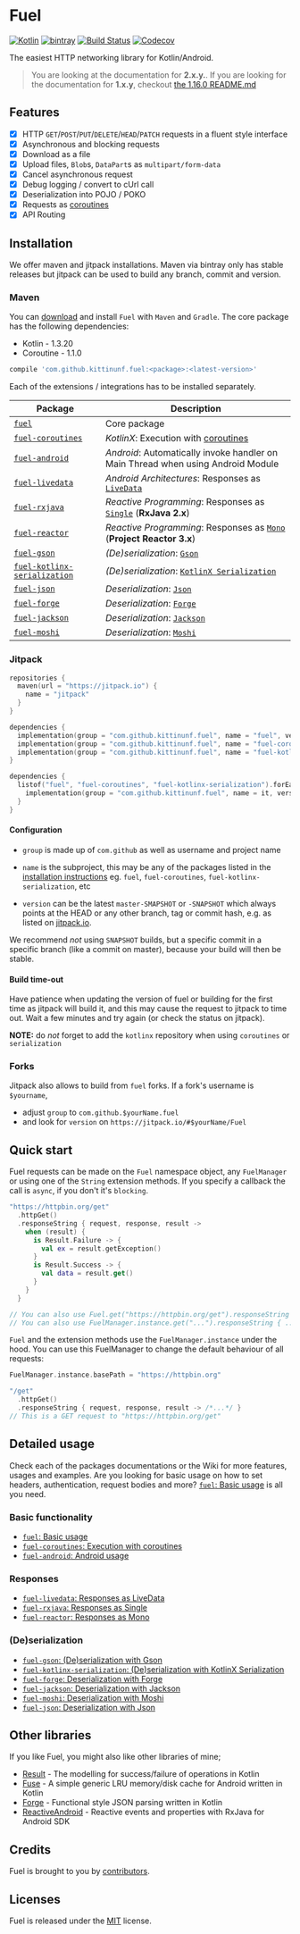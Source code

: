 # Fuel

[![Kotlin](https://img.shields.io/badge/Kotlin-1.3.20-blue.svg)](https://kotlinlang.org)
[![bintray](https://api.bintray.com/packages/kittinunf/maven/Fuel-Android/images/download.svg)](https://bintray.com/kittinunf/maven/Fuel-Android/_latestVersion)
[![Build Status](https://travis-ci.org/kittinunf/fuel.svg?branch=master)](https://travis-ci.org/kittinunf/fuel)
[![Codecov](https://codecov.io/github/kittinunf/fuel/coverage.svg?branch=master)](https://codecov.io/gh/kittinunf/fuel)

The easiest HTTP networking library for Kotlin/Android.

> You are looking at the documentation for **2.x.y.**. If you are looking for the documentation for **1.x.y**, checkout [the 1.16.0 README.md](https://github.com/kittinunf/Fuel/blob/1.16.0/README.md)

## Features

- [x] HTTP `GET`/`POST`/`PUT`/`DELETE`/`HEAD`/`PATCH` requests in a fluent style interface
- [x] Asynchronous and blocking requests
- [x] Download as a file
- [x] Upload files, `Blob`s, `DataPart`s as `multipart/form-data`
- [x] Cancel asynchronous request
- [x] Debug logging / convert to cUrl call
- [x] Deserialization into POJO / POKO
- [x] Requests as [coroutines](https://github.com/Kotlin/kotlinx.coroutines)
- [x] API Routing

## Installation

We offer maven and jitpack installations. Maven via bintray only has stable releases but jitpack can be used to build any branch, commit and version.

### Maven
You can [download](https://bintray.com/kittinunf/maven/Fuel-Android/_latestVersion) and install `Fuel` with `Maven` and `Gradle`. The core package has the following dependencies:
* Kotlin - 1.3.20
* Coroutine - 1.1.0

```groovy
compile 'com.github.kittinunf.fuel:<package>:<latest-version>'
```

Each of the extensions / integrations has to be installed separately.

| Package | Description |
|----------|---------|
| [`fuel`](./fuel) | Core package |
| [`fuel-coroutines`](./fuel-coroutines) | _KotlinX_: Execution with [coroutines](https://github.com/Kotlin/kotlinx.coroutines) |
| [`fuel-android`](./fuel-android) |  _Android_: Automatically invoke handler on Main Thread when using Android Module |
| [`fuel-livedata`](./fuel-livedata) | _Android Architectures_: Responses as [`LiveData`](https://developer.android.com/topic/libraries/architecture/livedata.html) |
| [`fuel-rxjava`](./fuel-rxjava) | _Reactive Programming_: Responses as [`Single`](http://reactivex.io/RxJava/2.x/javadoc/io/reactivex/Single.html) (**RxJava 2.x**)
| [`fuel-reactor`](./fuel-reactor) | _Reactive Programming_: Responses as [`Mono`](https://projectreactor.io/docs/core/release/reference/#mono) (**Project Reactor 3.x**)
| [`fuel-gson`](./fuel-gson) | _(De)serialization_: [`Gson`](https://github.com/google/gson) |
| [`fuel-kotlinx-serialization`](/fuel-kotlinx-serialization) | _(De)serialization_: [`KotlinX Serialization`](https://github.com/Kotlin/kotlinx.serialization) |
| [`fuel-json`](/fuel-json) | _Deserialization_: [`Json`](http://www.json.org/) |
| [`fuel-forge`](./fuel-forge) | _Deserialization_: [`Forge`](https://github.com/kittinunf/Forge/) |
| [`fuel-jackson`](./fuel-jackson) | _Deserialization_: [`Jackson`](https://github.com/FasterXML/jackson-module-kotlin)
| [`fuel-moshi`](./fuel-moshi) | _Deserialization_: [`Moshi`](https://github.com/square/moshi)  |

### Jitpack

```kotlin
repositories {
  maven(url = "https://jitpack.io") {
    name = "jitpack"
  }
}

dependencies {
  implementation(group = "com.github.kittinunf.fuel", name = "fuel", version = "-SNAPSHOT")
  implementation(group = "com.github.kittinunf.fuel", name = "fuel-coroutines", version = "-SNAPSHOT")
  implementation(group = "com.github.kittinunf.fuel", name = "fuel-kotlinx-serialization", version = "-SNAPSHOT")
}
```


```kotlin
dependencies {
  listof("fuel", "fuel-coroutines", "fuel-kotlinx-serialization").forEach {
    implementation(group = "com.github.kittinunf.fuel", name = it, version = "-SNAPSHOT")
  }
}
```

#### Configuration
- `group` is made up of `com.github` as well as username and project name

- `name` is the subproject, this may be any of the packages listed in the [installation instructions](https://github.com/kittinunf/fuel#installation)
eg. `fuel`, `fuel-coroutines`, `fuel-kotlinx-serialization`, etc
- `version` can be the latest `master-SMAPSHOT` or `-SNAPSHOT` which always points at the HEAD or any other branch, tag or commit hash, e.g. as listed on [jitpack.io](https://jitpack.io/#kittinunf/fuel).

We recommend _not_ using `SNAPSHOT` builds, but a specific commit in a specific branch (like a commit on master), because your build will then be stable.

#### Build time-out
Have patience when updating the version of fuel or building for the first time as jitpack will build it, and this may cause the request to jitpack to time out. Wait a few minutes and try again (or check the status on jitpack).

**NOTE:** do _not_ forget to add the `kotlinx` repository when using `coroutines` or `serialization`

### Forks
Jitpack also allows to build from `fuel` forks. If a fork's username is `$yourname`,
- adjust `group` to `com.github.$yourName.fuel`
- and look for `version` on `https://jitpack.io/#$yourName/Fuel`

## Quick start

Fuel requests can be made on the `Fuel` namespace object, any `FuelManager` or using one of the `String` extension methods. If you specify a callback the call is `async`, if you don't it's `blocking`.

```kotlin
"https://httpbin.org/get"
  .httpGet()
  .responseString { request, response, result ->
    when (result) {
      is Result.Failure -> {
        val ex = result.getException()
      }
      is Result.Success -> {
        val data = result.get()
      }
    }
  }

// You can also use Fuel.get("https://httpbin.org/get").responseString { ... }
// You can also use FuelManager.instance.get("...").responseString { ... }
```

`Fuel` and the extension methods use the `FuelManager.instance` under the hood. You can use this FuelManager to change the default behaviour of all requests:

```kotlin
FuelManager.instance.basePath = "https://httpbin.org"

"/get"
  .httpGet()
  .responseString { request, response, result -> /*...*/ }
// This is a GET request to "https://httpbin.org/get"
```

## Detailed usage

Check each of the packages documentations or the Wiki for more features, usages and examples. Are you looking for basic usage on how to set headers, authentication, request bodies and more? [`fuel`: Basic usage](./fuel/README.md) is all you need.

### Basic functionality
- [`fuel`: Basic usage](./fuel/README.md)
- [`fuel-coroutines`: Execution with coroutines](./fuel-coroutines/README.md)
- [`fuel-android`: Android usage](./fuel-android/README.md)

### Responses
- [`fuel-livedata`: Responses as LiveData](./fuel-livedata/README.md)
- [`fuel-rxjava`: Responses as Single](./fuel-coroutines/README.md)
- [`fuel-reactor`: Responses as Mono](./fuel-coroutines/README.md)

### (De)serialization
- [`fuel-gson`: (De)serialization with Gson](./fuel-gson/README.md)
- [`fuel-kotlinx-serialization`: (De)serialization with KotlinX Serialization](/fuel-kotlinx-serialization/README.md)
- [`fuel-forge`: Deserialization with Forge](./fuel-forge/README.md)
- [`fuel-jackson`: Deserialization with Jackson](./fuel-jackson/README.md)
- [`fuel-moshi`: Deserialization with Moshi](./fuel-moshi/README.md)
- [`fuel-json`: Deserialization with Json](./fuel-json/README.md)


## Other libraries

If you like Fuel, you might also like other libraries of mine;
* [Result](https://github.com/kittinunf/Result) - The modelling for success/failure of operations in Kotlin
* [Fuse](https://github.com/kittinunf/Fuse) - A simple generic LRU memory/disk cache for Android written in Kotlin
* [Forge](https://github.com/kittinunf/Forge) - Functional style JSON parsing written in Kotlin
* [ReactiveAndroid](https://github.com/kittinunf/ReactiveAndroid) - Reactive events and properties with RxJava for Android SDK

## Credits

Fuel is brought to you by [contributors](https://github.com/kittinunf/Fuel/graphs/contributors).

## Licenses

Fuel is released under the [MIT](https://opensource.org/licenses/MIT) license.
